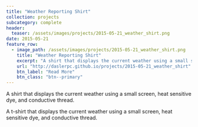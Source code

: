 ```yaml
---
title: "Weather Reporting Shirt"
collection: projects
subcategory: complete
header: 
  teaser: /assets/images/projects/2015-05-21_weather_shirt.png
date: 2015-05-21
feature_row: 
  - image_path: /assets/images/projects/2015-05-21_weather_shirt.png
    title: "Weather Reporting Shirt"
    excerpt: "A shirt that displays the current weather using a small screen, heat sensitive dye, and conductive thread."
    url: "http://daslerpc.github.io/projects/2015-05-21_weather_shirt"
    btn_label: "Read More"
    btn_class: "btn--primary"
---
```


A shirt that displays the current weather using a small screen, heat sensitive dye, and conductive thread.

A t-shirt that displays the current weather using a small screen, heat sensitive dye, and conductive thread.